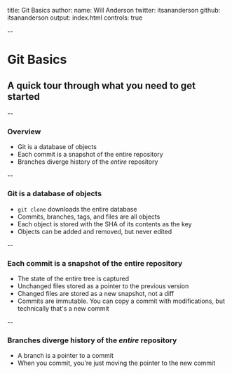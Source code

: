 title: Git Basics
author:
    name: Will Anderson
    twitter: itsananderson
    github: itsananderson
output: index.html
controls: true


--

# Git Basics
## A quick tour through what you need to get started

--

### Overview

* Git is a database of objects
* Each commit is a snapshot of the entire repository
* Branches diverge history of the *entire* repository

--

### Git is a database of objects

* `git clone` downloads the entire database
* Commits, branches, tags, and files are all objects
* Each object is stored with the SHA of its contents as the key
* Objects can be added and removed, but never edited

--

### Each commit is a snapshot of the entire repository

* The state of the entire tree is captured
* Unchanged files stored as a pointer to the previous version
* Changed files are stored as a new snapshot, not a diff
* Commits are immutable. You can copy a commit with modifications, but technically that's a new commit

--

### Branches diverge history of the *entire* repository

* A branch is a pointer to a commit
* When you commit, you're just moving the pointer to the new commit

